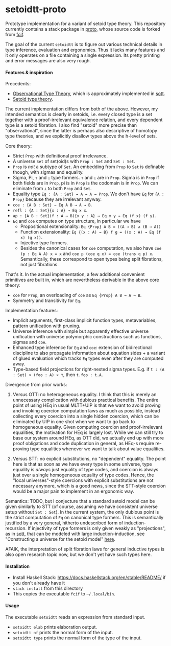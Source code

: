 # setoidtt-proto
Prototype implementation for a variant of setoid type theory. This repository currently contains a stack package in [proto](proto), whose source code is forked from [fcif](https://github.com/AndrasKovacs/icfp20sub/tree/master/fcif).

The goal of the current `setoidtt` is to figure out various technical details in type inference, evaluation and ergonomics. Thus it lacks many features and it only operates on a file containing a single expression. Its pretty printing and error messages are also very rough.

#### Features & inspiration

Precedents:

- [Observational Type Theory](https://www.researchgate.net/publication/248136193_Towards_Observational_Type_Theory), which is
  approximately implemented in [sott](https://github.com/bobatkey/sott).
- [Setoid type theory](https://hal.inria.fr/hal-02281225/document).

The current implementation differs from both of the above. However, my intended semantics is clearly in setoids, i.e. every closed type is a set together with a proof-irrelevant equivalence relation, and every dependent type is a setoid fibration. I also find "setoid" more precise than "observational", since the latter is perhaps also descriptive of homotopy type theories, and we explicitly disallow types above the h-level of sets.

Core theory:

- Strict `Prop` with definitional proof irrelevance.
- A universe `Set` of set(oid)s with `Prop : Set` and `Set : Set`.
- `Prop` is *not* a subtype of `Set`. An embedding from `Prop` to `Set` is definable though, with sigmas and equality.
- Sigma, Pi, `⊤` and `⊥` type formers. `⊤` and `⊥` are in `Prop`. Sigma is in `Prop` if both fields are in `Prop`, pi is in `Prop` is the codomain is in `Prop`. We can eliminate from `⊥` to both `Prop` and `Set`.
- Equality type `Eq : {A : Set} → A → A → Prop`. We don't have `Eq` for `{A : Prop}` because they are irrelevant anyway.
- `coe : {A B : Set} → Eq A B → A → B`.
- `refl : {A : Set}{x : A} → Eq x x`.
- `ap : {A B : Set}(f : A → B){x y : A} → Eq x y → Eq (f x) (f y)`.
- `Eq` and `coe` computes on type structure, in particular we have
  - Propositional extensionality: `Eq {Prop} A B = ((A → B) ∧ (B → A))`
  - Function extensionality: `Eq {(x : A) → B} f g = ((x : A) → Eq (f x) (g x))`.
  - Injective type formers.
  - Besides the canonical cases for `coe` computation, we also have `coe (p : Eq A A) x = x` and `coe p (coe q x) = coe (trans q p) x`. Semantically, these correspond to open types being split fibrations, not just fibrations.

That's it. In the actual implementation, a few additional convenient primitives are built in, which are nevertheless derivable in the above core theory:

- `coe` for `Prop`, an overloading of `coe` as `Eq {Prop} A B → A → B`.
- Symmetry and transitivity for `Eq`.

Implementation features:

- Implicit arguments, first-class implicit function types, metavariables, pattern unification with pruning.
- Universe inference with simple but apparently effective universe unification with universe polymorphic constructions
  such as functions, sigmas and `coe`.
- Enhanced type inference for `Eq` and `coe`: extension of bidirectional discipline to also propagate information about equation sides + a variant of glued evaluation which tracks `Eq` types even after they are computed away.
- Type-based field projections for right-nested sigma types. E.g. if `t : (A : Set) × (foo : A) × ⊤`, then
  `t.foo : t.A`.

Divergence from prior works:

1. Versus OTT: no heterogeneous equality. I think that this is merely an unnecessary complication with dubious practical benefits. The entire point of using HEq in usual MLTT+UIP is that we want to avoid proving and invoking coercion computation laws as much as possible, instead collecting every coercion into a single hidden coercion, which can be eliminated by UIP in one shot when we want to go back to homogeneous equality. Given computing coercion and proof-irrelevant equalities, the motivation for HEq is largely lost. While we can still try to base our system around HEq, as OTT did, we actually end up with more proof obligations and code duplication in general, as HEq-s require re-proving type equalities whenever we want to talk about value equalities.

2. Versus STT: no explicit substitutions, no "dependent" equality. The point here is that as soon as we have every type in some universe, type equality is *always* just equality of type codes, and coercion is always just over a single homogeneous equality of type codes. Hence, the "local universes"-style coercions with explicit substitutions are not necessary anymore, which is a good news, since the STT-style coercion would be a major pain to implement in an ergonomic way.

Semantics: TODO, but I conjecture that a standard setoid model can be given similarly to STT (of course, assuming we have consistent universe setup without `Set : Set`). In the current system, the only dubious point is the strict computation of `Eq` on canonical type formers. This is semantically justified by a very general, hitherto undescribed form of induction-recursion. If injectivity of type formers is only given weakly as "projections", as in [sott](https://github.com/bobatkey/sott), that can be modeled with large induction-induction, see "Constructing a universe for the setoid model" [here](https://types2020.di.unito.it/abstracts/BookOfAbstractsTYPES2020.pdf).

AFAIK, the interpretation of split fibration laws for general inductive types is also open research topic now, but we don't yet have such types here.

#### Installation

- Install Haskell Stack: https://docs.haskellstack.org/en/stable/README/ if you don't already have it
- `stack install` from this directory
- This copies the executable `fcif` to `~/.local/bin`.

#### Usage

The executable `setoidtt` reads an expression from standard input.

- `setoidtt elab` prints elaboration output.
- `setoidtt nf` prints the normal form of the input.
- `setoidtt type` prints the normal form of the type of the input.
